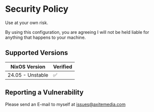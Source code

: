 # Security Policy
Use at your own risk.

By using this configuration, you are agreeing I will not be held liable for anything that happens to your machine.

## Supported Versions


| NixOS Version            | Verified           |
| ------------------------ | ------------------ |
| 24.05 - Unstable         | :white_check_mark: |

## Reporting a Vulnerability

Please send an E-mail to myself at issues@axitemedia.com
